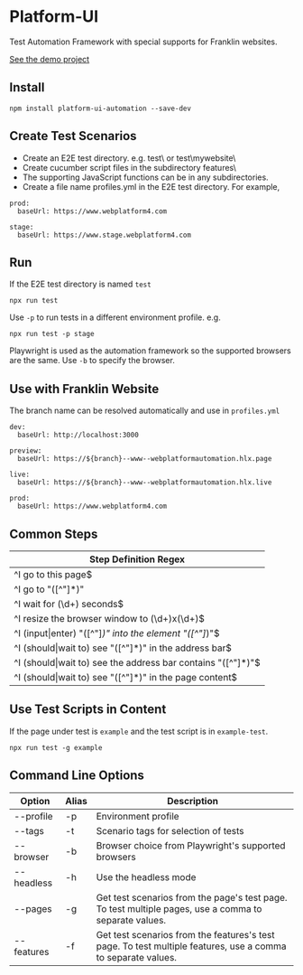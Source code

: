 # Platform-UI

Test Automation Framework with special supports for Franklin websites.

[See the demo project](https://github.com/WebPlatformAutomation/www)

## Install
```
npm install platform-ui-automation --save-dev
```

## Create Test Scenarios

* Create an E2E test directory. e.g. test\ or test\mywebsite\
* Create cucumber script files in the subdirectory features\
* The supporting JavaScript functions can be in any subdirectories.
* Create a file name profiles.yml in the E2E test directory. For example,
```
prod: 
  baseUrl: https://www.webplatform4.com

stage:
  baseUrl: https://www.stage.webplatform4.com
```

## Run

If the E2E test directory is named `test`
```
npx run test
```

Use `-p` to run tests in a different environment profile. e.g.

```
npx run test -p stage
```

Playwright is used as the automation framework so the supported browsers are the same. Use `-b` to specify the browser.

## Use with Franklin Website

The branch name can be resolved automatically and use in `profiles.yml`  
```
dev: 
  baseUrl: http://localhost:3000

preview: 
  baseUrl: https://${branch}--www--webplatformautomation.hlx.page

live: 
  baseUrl: https://${branch}--www--webplatformautomation.hlx.live

prod: 
  baseUrl: https://www.webplatform4.com
```

## Common Steps

| Step Definition Regex|
|-- |
| ^I go to this page$ |
| ^I go to "([^\"]*)" |
| ^I wait for (\d+) seconds$ |
| ^I resize the browser window to (\d+)x(\d+)$ |
| ^I (input\|enter) "([^\"]*)" into the element "([^\"]*)"$ |
| ^I (should\|wait to) see "([^\"]*)" in the address bar$ |
| ^I (should\|wait to) see the address bar contains "([^\"]*)"$ |
| ^I (should\|wait to) see "([^\"]*)" in the page content$ |

## Use Test Scripts in Content

If the page under test is `example` and the test script is in `example-test`.

```
npx run test -g example
``` 

## Command Line Options

| Option | Alias | Description |
| -- | -- | -- |
| --profile  | -p | Environment profile |
| --tags     | -t | Scenario tags for selection of tests |
| --browser  | -b | Browser choice from Playwright's supported browsers | 
| --headless | -h | Use the headless mode |
| --pages    | -g | Get test scenarios from the page's test page. To test multiple pages, use a comma to separate values. |
| --features | -f | Get test scenarios from the features's test page. To test multiple features, use a comma to separate values. |
